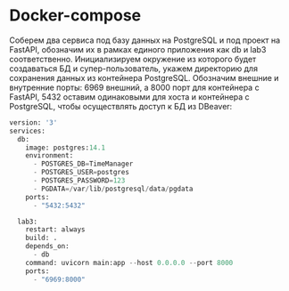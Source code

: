 # Docker-compose
Соберем два сервиса под базу данных на PostgreSQL и под проект на FastAPI, обозначим их в рамках единого приложения как db и lab3 соответственно. Инициализируем окружение из которого будет создаваться БД и супер-пользователь, укажем директорию для сохранения данных из контейнера PostgreSQL. Обозначим внешние и внутренние порты: 6969 внешний, а 8000 порт для контейнера с FastAPI, 5432 оставим одинаковыми для хоста и контейнера с PostgreSQL, чтобы осуществлять доступ к БД из DBeaver:
```Python
version: '3'
services:
  db:
    image: postgres:14.1
    environment:
      - POSTGRES_DB=TimeManager
      - POSTGRES_USER=postgres
      - POSTGRES_PASSWORD=123
      - PGDATA=/var/lib/postgresql/data/pgdata
    ports:
      - "5432:5432"

  lab3:
    restart: always
    build: .
    depends_on:
      - db
    command: uvicorn main:app --host 0.0.0.0 --port 8000
    ports:
      - "6969:8000"

```